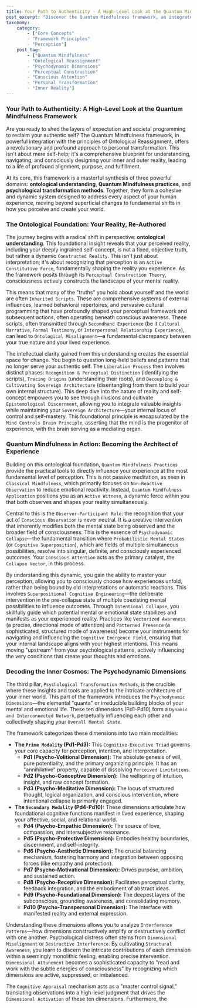 ```yaml
---
title: Your Path to Authenticity - A High-Level Look at the Quantum Mindfulness Framework
post_excerpt: "Discover the Quantum Mindfulness framework, an integrated system for understanding and actively shaping your inner and outer reality. This post explores how ontological insights, active mindfulness practices, and psychodynamic understanding empower you to shed inherited patterns, master perception, and reclaim your authentic self."
taxonomy:
    category:
        - ["Core Concepts"
        - "Framework Principles"
        - "Perception"]
    post_tag:
        - ["Quantum Mindfulness"
        - "Ontological Reassignment"
        - "Psychodynamic Dimensions"
        - "Perceptual Construction"
        - "Conscious Attention"
        - "Personal Transformation"
        - "Inner Reality"]
---
```

### Your Path to Authenticity: A High-Level Look at the Quantum Mindfulness Framework

Are you ready to shed the layers of expectation and societal programming to reclaim your authentic self? The Quantum Mindfulness framework, in powerful integration with the principles of Ontological Reassignment, offers a revolutionary and profound approach to personal transformation. This isn't about mere self-help; it's a comprehensive blueprint for understanding, navigating, and consciously designing your inner and outer reality, leading to a life of profound alignment, purpose, and fulfillment.

At its core, this framework is a masterful synthesis of three powerful domains: **ontological understanding**, **Quantum Mindfulness practices**, and **psychological transformation methods**. Together, they form a cohesive and dynamic system designed to address every aspect of your human experience, moving beyond superficial changes to fundamental shifts in how you perceive and create your world.

### The Ontological Foundation: Your Reality, Re-Authored

The journey begins with a radical shift in perspective: **ontological understanding**. This foundational insight reveals that your perceived reality, including your deeply ingrained self-concept, is not a fixed, objective truth, but rather a dynamic `Constructed Reality`. This isn't just about interpretation; it's about recognizing that perception is an `Active Constitutive Force`, fundamentally shaping the reality you experience. As the framework posits through its `Perceptual Construction Theory`, consciousness actively constructs the landscape of your mental reality.

This means that many of the "truths" you hold about yourself and the world are often `Inherited Scripts`. These are comprehensive systems of external influences, learned behavioral repertoires, and pervasive cultural programming that have profoundly shaped your perceptual framework and subsequent actions, often operating beneath conscious awareness. These scripts, often transmitted through `Secondhand Experience` (be it `Cultural Narrative`, `Formal Testimony`, or `Interpersonal Relationship Experience`), can lead to `Ontological Misalignment`—a fundamental discrepancy between your true nature and your lived experience.

The intellectual clarity gained from this understanding creates the essential space for change. You begin to question long-held beliefs and patterns that no longer serve your authentic self. The `Liberation Process` then involves distinct phases: `Recognition & Perceptual Distinction` (identifying the scripts), `Tracing Origins` (understanding their roots), and `Decoupling & Cultivating Sovereign Architecture` (disentangling from them to build your own internal structure). This deep dive into the nature of reality and self-concept empowers you to see through illusions and cultivate `Epistemological Discernment`, allowing you to integrate valuable insights while maintaining your `Sovereign Architecture`—your internal locus of control and self-mastery. This foundational principle is encapsulated by the `Mind Controls Brain Principle`, asserting that the mind is the progenitor of experience, with the brain serving as a mediating organ.

### Quantum Mindfulness in Action: Becoming the Architect of Experience

Building on this ontological foundation, `Quantum Mindfulness Practices` provide the practical tools to directly influence your experience at the most fundamental level of perception. This is not passive meditation, as seen in `Classical Mindfulness`, which primarily focuses on `Non-Reactive Observation` to reduce emotional reactivity. Instead, `Quantum Mindfulness Application` positions you as an `Active Witness`, a dynamic force within you that both observes and shapes your reality simultaneously.

Central to this is the `Observer-Participant Role`: the recognition that your act of `Conscious Observation` is never neutral. It is a creative intervention that inherently modifies both the mental state being observed and the broader field of consciousness. This is the essence of `Psychodynamic Collapse`—the fundamental transition where `Probabilistic Mental States` (or `Cognitive Superposition`), which are fields of multiple simultaneous possibilities, resolve into singular, definite, and consciously experienced outcomes. Your `Conscious Attention` acts as the primary catalyst, the `Collapse Vector`, in this process.

By understanding this dynamic, you gain the ability to master your perception, allowing you to consciously choose how experiences unfold, rather than being bound by old interpretations or automatic reactions. This involves `Superpositional Cognitive Engineering`—the deliberate intervention in the pre-collapse state of multiple coexisting mental possibilities to influence outcomes. Through `Intentional Collapse`, you skillfully guide which potential mental or emotional state stabilizes and manifests as your experienced reality. Practices like `Vectorized Awareness` (a precise, directional mode of attention) and `Patterned Presence` (a sophisticated, structured mode of awareness) become your instruments for navigating and influencing the `Cognitive Emergence Field`, ensuring that your internal landscape aligns with your highest intentions. This means moving "upstream" from your psychological patterns, actively influencing the very conditions that create your thoughts and emotions.

### Decoding the Inner Cosmos: The Psychodynamic Dimensions

The third pillar, `Psychological Transformation Methods`, is the crucible where these insights and tools are applied to the intricate architecture of your inner world. This part of the framework introduces the `Psychodynamic Dimensions`—the elemental "quanta" or irreducible building blocks of your mental and emotional life. These ten dimensions (Pd1-Pd10) form a `Dynamic and Interconnected Network`, perpetually influencing each other and collectively shaping your `Overall Mental State`.

The framework categorizes these dimensions into two main modalities:
*   **The `Prime Modality` (Pd1-Pd3):** This `Cognitive-Executive Triad` governs your core capacity for perception, intention, and interpretation.
    *   **Pd1 (Psycho-Volitional Dimension):** The absolute genesis of will, pure potentiality, and the primary organizing principle. It has an "annihilative" property, capable of dissolving `Perceived Limitations`.
    *   **Pd2 (Psycho-Conceptive Dimension):** The wellspring of intuition, insight, and raw concept formation.
    *   **Pd3 (Psycho-Meditative Dimension):** The locus of structured thought, logical organization, and conscious intervention, where intentional collapse is primarily engaged.
*   **The `Secondary Modality` (Pd4-Pd10):** These dimensions articulate how foundational cognitive functions manifest in lived experience, shaping your affective, social, and relational world.
    *   **Pd4 (Psycho-Empathic Dimension):** The source of love, compassion, and intersubjective resonance.
    *   **Pd5 (Psycho-Protective Dimension):** Embodies healthy boundaries, discernment, and self-integrity.
    *   **Pd6 (Psycho-Aesthetic Dimension):** The crucial balancing mechanism, fostering harmony and integration between opposing forces (like empathy and protection).
    *   **Pd7 (Psycho-Motivational Dimension):** Drives purpose, ambition, and sustained action.
    *   **Pd8 (Psycho-Receptive Dimension):** Facilitates perceptual clarity, feedback integration, and the embodiment of abstract ideas.
    *   **Pd9 (Psycho-Foundational Dimension):** The deepest layers of the subconscious, grounding awareness, and consolidating memory.
    *   **Pd10 (Psycho-Transpersonal Dimension):** The interface with manifested reality and external expression.

Understanding these dimensions allows you to analyze `Interference Patterns`—how dimensions constructively amplify or destructively conflict with one another. Psychological distress often stems from `Dimensional Misalignment` or `Destructive Interference`. By cultivating `Structural Awareness`, you learn to discern the intricate contributions of each dimension within a seemingly monolithic feeling, enabling precise intervention. `Dimensional Attunement` becomes a sophisticated capacity to "read and work with the subtle energies of consciousness" by recognizing which dimensions are active, suppressed, or imbalanced.

The `Cognitive Appraisal` mechanism acts as a "master control signal," translating observations into a high-level judgment that drives the `Dimensional Activation` of these ten dimensions. Furthermore, the